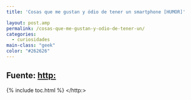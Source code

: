 ```yaml
---
title: 'Cosas que me gustan y ódio de tener un smartphone [HUMOR]'

layout: post.amp
permalink: /cosas-que-me-gustan-y-odio-de-tener-un/
categories:
  - curiosidades
main-class: "geek"
color: "#262626"
---
```

<div class="separator" style="clear: both; text-align: center;">
<a href="https://3.bp.blogspot.com/-CJyM4IL1WA0/TkvvBHtN1TI/AAAAAAAAAuI/7_KZkLlzAok/s1600/1.png" imageanchor="1" style="margin-left:1em; margin-right:1em"><amp-img layout="responsive" border="0" src="https://3.bp.blogspot.com/-CJyM4IL1WA0/TkvvBHtN1TI/AAAAAAAAAuI/7_KZkLlzAok/s1600/1.png" /></a>
</div>
<!--ad-->
<div class="separator" style="clear: both; text-align: center;">
<a href="https://2.bp.blogspot.com/-aPJ-XUYzKx8/TkvvBRxT-jI/AAAAAAAAAuQ/rrEYvG2Lttc/s1600/3.png" imageanchor="1" style="margin-left:1em; margin-right:1em"><amp-img layout="responsive" border="0" src="https://2.bp.blogspot.com/-aPJ-XUYzKx8/TkvvBRxT-jI/AAAAAAAAAuQ/rrEYvG2Lttc/s1600/3.png" /></a>
</div>
<div class="separator" style="clear: both; text-align: center;">
<a href="https://4.bp.blogspot.com/-KgxlqoIYV8I/TkvvByrDHoI/AAAAAAAAAuY/JyYbyKm3a7s/s1600/4.png" imageanchor="1" style="margin-left:1em; margin-right:1em"><amp-img layout="responsive" border="0" src="https://4.bp.blogspot.com/-KgxlqoIYV8I/TkvvByrDHoI/AAAAAAAAAuY/JyYbyKm3a7s/s1600/4.png" /></a>
</div>
<div class="separator" style="clear: both; text-align: center;">
<a href="https://4.bp.blogspot.com/-3E-_uL25cS4/TkvvCBheG-I/AAAAAAAAAug/MZ2mRo8hRpQ/s1600/5.png" imageanchor="1" style="margin-left:1em; margin-right:1em"><amp-img layout="responsive" border="0" src="https://4.bp.blogspot.com/-3E-_uL25cS4/TkvvCBheG-I/AAAAAAAAAug/MZ2mRo8hRpQ/s1600/5.png" /></a>
</div>
<div class="separator" style="clear: both; text-align: center;">
<a href="https://3.bp.blogspot.com/-GSQJlaYUagU/TkvvCkJr8tI/AAAAAAAAAuo/sMZxYTThkWg/s1600/7.png" imageanchor="1" style="margin-left:1em; margin-right:1em"><amp-img layout="responsive" border="0" src="https://3.bp.blogspot.com/-GSQJlaYUagU/TkvvCkJr8tI/AAAAAAAAAuo/sMZxYTThkWg/s1600/7.png" /></a>
</div>
<div class="separator" style="clear: both; text-align: center;">
<a href="https://4.bp.blogspot.com/-jzWxU1bXjHk/TkvvKi3gfNI/AAAAAAAAAuw/aQK01ps_gLo/s1600/8.png" imageanchor="1" style="margin-left:1em; margin-right:1em"><amp-img layout="responsive" border="0" src="https://4.bp.blogspot.com/-jzWxU1bXjHk/TkvvKi3gfNI/AAAAAAAAAuw/aQK01ps_gLo/s1600/8.png" /></a>
</div>
<div class="separator" style="clear: both; text-align: center;">
<a href="https://4.bp.blogspot.com/-77SLqwtT_78/TkvvK_Y3YhI/AAAAAAAAAu4/rvO-e1b8_g4/s1600/11.png" imageanchor="1" style="margin-left:1em; margin-right:1em"><amp-img layout="responsive" border="0" src="https://4.bp.blogspot.com/-77SLqwtT_78/TkvvK_Y3YhI/AAAAAAAAAu4/rvO-e1b8_g4/s1600/11.png" /></a>
</div>

## Fuente: <http:>



{% include toc.html %}
</http:>
